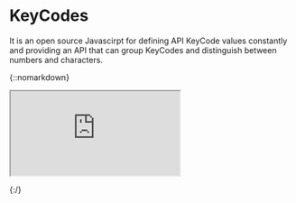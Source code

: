# KeyCodes
It is an open source Javascirpt for defining API KeyCode values constantly and providing an API that can group KeyCodes and distinguish between numbers and characters.

{::nomarkdown}

<!-- HTML CODE-->
<div>
<iframe src="https://github.com/asapping99/KeyCodes/blob/master/keycode_list.html"></iframe>
</div>

{:/}

